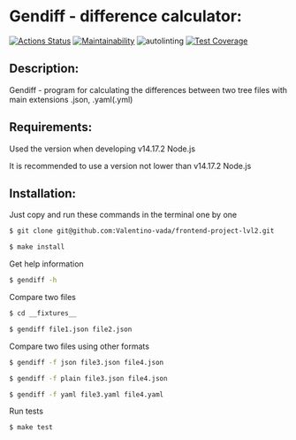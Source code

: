 # Gendiff - difference calculator:
[![Actions Status](https://github.com/Valentino-vada/frontend-project-lvl2/workflows/hexlet-check/badge.svg)](https://github.com/Valentino-vada/frontend-project-lvl2/actions)
[![Maintainability](https://api.codeclimate.com/v1/badges/d6a88b164af7495b24d3/maintainability)](https://codeclimate.com/github/Valentino-vada/frontend-project-lvl2/maintainability)
![autolinting](https://github.com/Valentino-vada/frontend-project-lvl2/workflows/autolinting/badge.svg)
[![Test Coverage](https://api.codeclimate.com/v1/badges/d6a88b164af7495b24d3/test_coverage)](https://codeclimate.com/github/Valentino-vada/frontend-project-lvl2/test_coverage)

## Description:
Gendiff - program for calculating the differences between two tree files with main extensions .json, .yaml(.yml)

## Requirements:
Used the version when developing v14.17.2 Node.js

It is recommended to use a version not lower than v14.17.2 Node.js

## Installation:
Just copy and run these commands in the terminal one by one
```sh
$ git clone git@github.com:Valentino-vada/frontend-project-lvl2.git
```
```sh
$ make install
```

Get help information
```sh
$ gendiff -h
```
Compare two files
```sh
$ cd __fixtures__
```
```sh
$ gendiff file1.json file2.json
```
Compare two files using other formats
```sh
$ gendiff -f json file3.json file4.json
```
```sh
$ gendiff -f plain file3.json file4.json
```
```sh
$ gendiff -f yaml file3.yaml file4.yaml
```
Run tests
```sh
$ make test
```

